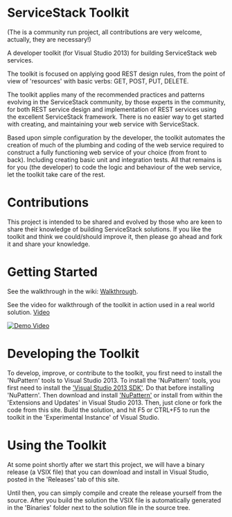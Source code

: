 ServiceStack Toolkit
===================

(The is a community run project, all contributions are very welcome, actually, they are necessary!)

A developer toolkit (for Visual Studio 2013) for building ServiceStack web services.

The toolkit is focused on applying good REST design rules, from the point of view of 'resources' with basic verbs: GET, POST, PUT, DELETE. 

The toolkit applies many of the recommended practices and patterns evolving in the ServiceStack community, by those experts in the community, for both REST service design and implementation of REST services using the excellent ServiceStack framework. There is no easier way to get started with creating, and maintaining your web service with ServiceStack.

Based upon simple configuration by the developer, the toolkit automates the creation of much of the plumbing and coding of the web service required to construct a fully functioning web service of your choice (from front to back). Including creating basic unit and integration tests. All that remains is for you (the developer) to code the logic and behaviour of the web service, let the toolkit take care of the rest.

# Contributions
This project is intended to be shared and evolved by those who are keen to share their knowledge of building ServiceStack solutions.
If you like the toolkit and think we could/should improve it, then please go ahead and fork it and share your knowledge.

# Getting Started
See the walkthrough in the wiki: [Walkthrough](https://github.com/jezzsantos/servicestacktoolkit/wiki).

See the video for walkthrough of the toolkit in action used in a real world solution. [Video](http://www.youtube.com/watch?v=ejTyvKba_vo)

[![Demo Video](http://i1.ytimg.com/vi/ejTyvKba_vo/mqdefault.jpg)](http://www.youtube.com/watch?v=ejTyvKba_vo)


# Developing the Toolkit
To develop, improve, or contribute to the toolkit, you first need to install the 'NuPattern' tools to Visual Studio 2013. To install the 'NuPattern' tools, you first need to install the ['Visual Studio 2013 SDK'](http://www.microsoft.com/en-nz/download/details.aspx?id=40758). Do that before installing 'NuPattern'. Then download and install ['NuPattern'](http://nupattern.org) or install from within the 'Extensions and Updates' in Visual Studio 2013.
Then, just clone or fork the code from this site. Build the solution, and hit F5 or CTRL+F5 to run the toolkit in the 'Experimental Instance' of Visual Studio. 

# Using the Toolkit
At some point shortly after we start this project, we will have a binary release (a VSIX file) that you can download and install in Visual Studio, posted in the 'Releases' tab of this site.

Until then, you can simply compile and create the release yourself from the  source.
After you build the solution the VSIX file is automatically generated in the 'Binaries' folder next to the solution file in the source tree.
